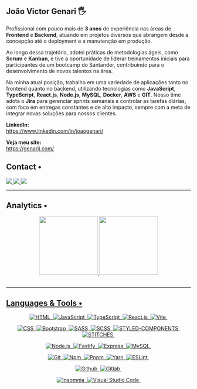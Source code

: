 ## João Victor Genari 🖐️

Profissional com pouco mais de <strong>3 anos</strong> de experiência nas áreas de <strong>Frontend</strong> e <strong>Backend</strong>, atuando em projetos diversos que abrangem desde a concepção até o deployment e a manutenção em produção. <br>

Ao longo dessa trajetória, adotei práticas de metodologias ágeis, como <strong>Scrum</strong> e <strong>Kanban</strong>, e tive a oportunidade de liderar treinamentos iniciais para participantes de um bootcamp do Santander, contribuindo para o desenvolvimento de novos talentos na área.

Na minha atual posição, trabalho em uma variedade de aplicações tanto no frontend quanto no backend, utilizando tecnologias como <strong>JavaScript</strong>, <strong>TypeScript</strong>, <strong>React.js</strong>, <strong>Node.js</strong>, <strong>MySQL</strong>, <strong>Docker</strong>, <strong>AWS</strong> e <strong>GIT</strong>. Nosso time adota o <strong>Jira</strong> para gerenciar sprints semanais e controlar as tarefas diárias, com foco em entregas constantes e de alto impacto, sempre com a meta de integrar novas soluções para nossos clientes.

<strong>LinkedIn:</strong> <br>
https://www.linkedin.com/in/joaogenari/ <br>

<strong>Veja meu site:</strong> <br>
https://genarij.com/ <br>

## Contact •

<div align="left">

  <a href="https://www.linkedin.com/in/joaogenari/" target="_blank">
    <img src="https://img.shields.io/badge/-LINKEDIN-05122A?style=flat&logo=Linkedin&logoColor=white"/>
  </a>
  <a href="mailto:victor.olr@hotmail.com" target="_blank">
    <img src="https://img.shields.io/badge/-EMAIL-05122A?style=flat&logo=minutemailer&logoColor=white"/>
  </a>
  <a href="https://genarij.com/" target="_blank">
    <img src="https://img.shields.io/badge/-PORTFOLIO-05122A?style=flat&logo=OpenProject&logoColor=white"/>
  </a>

</div>

<hr>

## Analytics •

<div align="center">
  <a href="https://github.com/genari-j/">
  <img height="160em" src="https://github-readme-stats.vercel.app/api?username=genari-j&show_icons=true&theme=dark"/>
  <img height="160em" src="https://github-readme-stats.vercel.app/api/top-langs/?username=genari-j&layout=compact&theme=dark"/>
</div> <br>

<hr>

## Languages & Tools •
<div align="center">

  ![HTML](https://img.shields.io/badge/-HTML-05122A?style=flat&logo=HTML5)&nbsp;
  ![JavaScript](https://img.shields.io/badge/-JavaScript-05122A?style=flat&logo=javascript)&nbsp;
  ![TypeScript](https://img.shields.io/badge/-TypeScript-05122A?style=flat&logo=typescript)&nbsp;
  ![React.js](https://img.shields.io/badge/-React.js-05122A?style=flat&logo=react&logoColor=61DAFB)&nbsp;
  ![Vite](https://img.shields.io/badge/-Vite-05122A?style=flat&logo=vite&logoColor=646CFF)&nbsp;
  
  ![CSS](https://img.shields.io/badge/-CSS-05122A?style=flat&logo=CSS3&logoColor=1572B6)&nbsp;
  ![Bootstrap](https://img.shields.io/badge/-Bootstrap-05122A?style=flat&logo=bootstrap&logoColor=563D7C)&nbsp;
  ![SASS](https://img.shields.io/badge/-SASS-05122A?style=flat&logo=sass&logoColor=CC6699)&nbsp;
  ![SCSS](https://img.shields.io/badge/-SCSS-05122A?style=flat&logo=scss&logoColor=CC6699)&nbsp;
  ![STYLED-COMPONENTS](https://img.shields.io/badge/-StyledComponents-05122A?style=flat&logo=styled-components&logoColor=DB7093)&nbsp;
  ![STITCHES](https://img.shields.io/badge/-Stitches-05122A?style=flat&logo=stitches&logoColor=DB7093)&nbsp;
  
  ![Node.js](https://img.shields.io/badge/-Node.js-05122A?style=flat&logo=node.js&logoColor=339933)&nbsp;
  ![Fastify](https://img.shields.io/badge/-Fastify-05122A?style=flat&logo=fastify&logoColor=FFFFFF)&nbsp;
  ![Express](https://img.shields.io/badge/-Express-05122A?style=flat&logo=express&logoColor=339933)&nbsp;
  ![MySQL](https://img.shields.io/badge/-MySQL-05122A?style=flat&logo=MySQL&logoColor=4479A1)&nbsp;
  
  ![Git](https://img.shields.io/badge/-Git-05122A?style=flat&logo=git)&nbsp;
  ![Npm](https://img.shields.io/badge/-Npm-05122A?style=flat&logo=npm&logoColor=CB3837)&nbsp;
  ![Pnpm](https://img.shields.io/badge/-Pnpm-05122A?style=flat&logo=pnpm&logoColor=F1A800)&nbsp;
  ![Yarn](https://img.shields.io/badge/-Yarn-05122A?style=flat&logo=yarn&logoColor=2C8EBB)&nbsp;
  ![ESLint](https://img.shields.io/badge/-ESLint-05122A?style=flat&logo=eslint&logoColor=482FBD)&nbsp;

  ![Github](https://img.shields.io/badge/-GitHub-05122A?style=flat&logo=github)&nbsp;
  ![Gitlab](https://img.shields.io/badge/-Gitlab-05122A?style=flat&logo=gitlab)&nbsp;

  ![Insomnia](https://img.shields.io/badge/-Insomnia-05122A?style=flat&logo=Insomnia&logoColor=4000BF)&nbsp;
  ![Visual Studio Code](https://img.shields.io/badge/-Visual%20Studio%20Code-05122A?style=flat&logo=visual-studio-code&logoColor=007ACC)&nbsp;
  
</div>
